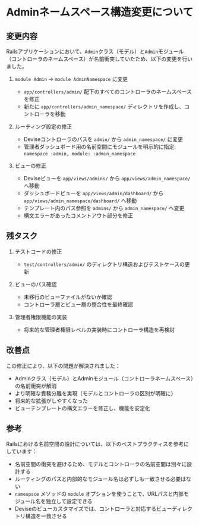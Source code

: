 # Adminネームスペース構造変更について

## 変更内容

Railsアプリケーションにおいて、`Admin`クラス（モデル）と`Admin`モジュール（コントローラのネームスペース）が名前衝突していたため、以下の変更を行いました。

1. `module Admin` → `module AdminNamespace` に変更
   - `app/controllers/admin/` 配下のすべてのコントローラのネームスペースを修正
   - 新たに `app/controllers/admin_namespace/` ディレクトリを作成し、コントローラを移動

2. ルーティング設定の修正
   - Deviseコントローラのパスを `admin/` から `admin_namespace/` に変更
   - 管理者ダッシュボード用の名前空間にモジュールを明示的に指定: `namespace :admin, module: :admin_namespace`

3. ビューの修正
   - Deviseビューを `app/views/admins/` から `app/views/admin_namespace/` へ移動
   - ダッシュボードビューを `app/views/admin/dashboard/` から `app/views/admin_namespace/dashboard/` へ移動
   - テンプレート内のパス参照を `admins/` から `admin_namespace/` へ変更
   - 構文エラーがあったコメントアウト部分を修正

## 残タスク

1. テストコードの修正
   - `test/controllers/admin/` のディレクトリ構造およびテストケースの更新

2. ビューのパス確認
   - 未移行のビューファイルがないか確認
   - コントローラ層とビュー層の整合性を最終確認

3. 管理者権限機能の実装
   - 将来的な管理者権限レベルの実装時にコントローラ構造を再検討

## 改善点

この修正により、以下の問題が解決されました：

- Adminクラス（モデル）とAdminモジュール（コントローラネームスペース）の名前衝突が解消
- より明確な責務分離を実現（モデルとコントローラの区別が明確に）
- 将来的な拡張がしやすくなった
- ビューテンプレートの構文エラーを修正し、機能を安定化

## 参考

Railsにおける名前空間の設計については、以下のベストプラクティスを参考にしています：

- 名前空間の衝突を避けるため、モデルとコントローラの名前空間は別々に設計する
- ルーティングのパスと内部的なモジュール名は必ずしも一致させる必要はない
- `namespace` メソッドの `module` オプションを使うことで、URLパスと内部モジュール名を独立して設定できる
- Deviseのビューカスタマイズでは、コントローラと対応するビューディレクトリ構造を一致させる 